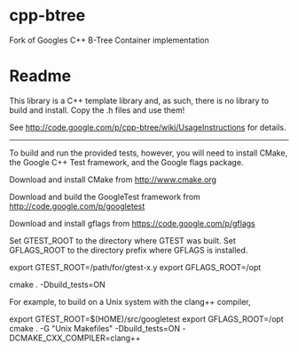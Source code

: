 # cpp-btree
Fork of Googles C++ B-Tree Container implementation

# Readme 
This library is a C++ template library and, as such, there is no
library to build and install.  Copy the .h files and use them!

See http://code.google.com/p/cpp-btree/wiki/UsageInstructions for
details.

----

To build and run the provided tests, however, you will need to install
CMake, the Google C++ Test framework, and the Google flags package.

Download and install CMake from http://www.cmake.org

Download and build the GoogleTest framework from
http://code.google.com/p/googletest

Download and install gflags from https://code.google.com/p/gflags

Set GTEST_ROOT to the directory where GTEST was built.
Set GFLAGS_ROOT to the directory prefix where GFLAGS is installed.

export GTEST_ROOT=/path/for/gtest-x.y
export GFLAGS_ROOT=/opt

cmake . -Dbuild_tests=ON

For example, to build on a Unix system with the clang++ compiler,

export GTEST_ROOT=$(HOME)/src/googletest
export GFLAGS_ROOT=/opt
cmake . -G "Unix Makefiles" -Dbuild_tests=ON -DCMAKE_CXX_COMPILER=clang++
